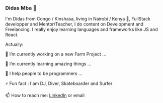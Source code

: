 ### Didas Mba 👋

I'm Didas from Congo / Kinshasa, living in Nairobi / Kenya 🌴, FullStack developper and Mentor/Teacher, I do content on Development and Freelancing. I really enjoy learning languages and frameworks like JS and React.

Actually:

🔭 I’m currently working on a new Farm Project ...

🌱 I’m currently learning amazing things ...

👯 I help people to be programmers ...

⚡ Fun fact : I'am DJ, Diver, Skateboarder and Surfer

📫 How to reach me: [LinkedIn](https://www.linkedin.com/in/didasmbarushimana) or email

